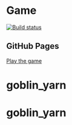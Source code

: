 # Game

[![Build status](https://ci.appveyor.com/api/projects/status/goblin_yarn?svg=true)](https://ci.appveyor.com/project/Vlad8820/goblin_yarn)

## GitHub Pages

[Play the game](https://Vlad8820.github.io/goblin_yarn/)


# goblin_yarn
# goblin_yarn
